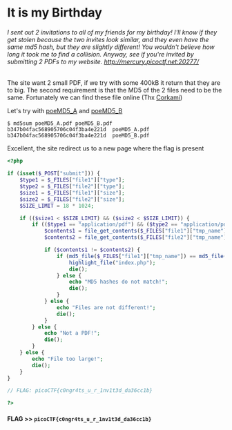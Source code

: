 # It is my Birthday

###### I sent out 2 invitations to all of my friends for my birthday! I'll know if they get stolen because the two invites look similar, and they even have the same md5 hash, but they are slightly different! You wouldn't believe how long it took me to find a collision. Anyway, see if you're invited by submitting 2 PDFs to my website. http://mercury.picoctf.net:20277/

The site want 2 small PDF, if we try with some 400kB it return that they are to big. The second requirement is that the MD5 of the 2 files need to be the same. Fortunately we can find these file online (Thx [Corkami](https://github.com/corkami/collisions))

Let's try with [poeMD5_A](poeMD5_A.pdf) and [poeMD5_B](poeMD5_B.pdf)

```console
$ md5sum poeMD5_A.pdf poeMD5_B.pdf 
b347b04fac568905706c04f3ba4e221d  poeMD5_A.pdf
b347b04fac568905706c04f3ba4e221d  poeMD5_B.pdf
```

Excellent, the site redirect us to a new page where the flag is present 

```php
<?php

if (isset($_POST["submit"])) {
    $type1 = $_FILES["file1"]["type"];
    $type2 = $_FILES["file2"]["type"];
    $size1 = $_FILES["file1"]["size"];
    $size2 = $_FILES["file2"]["size"];
    $SIZE_LIMIT = 18 * 1024;

    if (($size1 < $SIZE_LIMIT) && ($size2 < $SIZE_LIMIT)) {
        if (($type1 == "application/pdf") && ($type2 == "application/pdf")) {
            $contents1 = file_get_contents($_FILES["file1"]["tmp_name"]);
            $contents2 = file_get_contents($_FILES["file2"]["tmp_name"]);

            if ($contents1 != $contents2) {
                if (md5_file($_FILES["file1"]["tmp_name"]) == md5_file($_FILES["file2"]["tmp_name"])) {
                    highlight_file("index.php");
                    die();
                } else {
                    echo "MD5 hashes do not match!";
                    die();
                }
            } else {
                echo "Files are not different!";
                die();
            }
        } else {
            echo "Not a PDF!";
            die();
        }
    } else {
        echo "File too large!";
        die();
    }
}

// FLAG: picoCTF{c0ngr4ts_u_r_1nv1t3d_da36cc1b}

?>
```

#### **FLAG >>** `picoCTF{c0ngr4ts_u_r_1nv1t3d_da36cc1b}`
